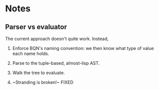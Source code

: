 # Notes

## Parser vs evaluator

The current approach doesn't quite work. Instead,

1. Enforce BQN's naming convention: we then know what type of value each name holds.
2. Parse to the tuple-based, almost-lisp AST.
3. Walk the tree to evaluate.

4. ~Stranding is broken!~ FIXED